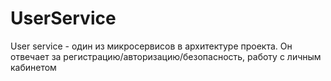 # UserService
User service - один из микросервисов в архитектуре проекта. Он отвечает за регистрацию/авторизацию/безопасность, работу с личным кабинетом
